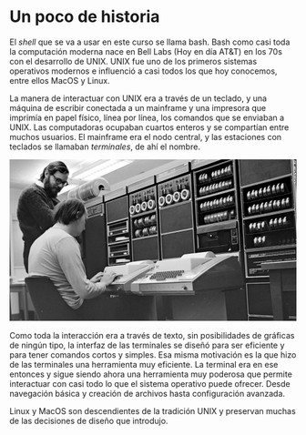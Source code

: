 # Un poco de historia

El _shell_ que se va a usar en este curso se llama bash. Bash como
casi toda la computación moderna nace en Bell Labs (Hoy en día AT&T)
en los 70s con el desarrollo de UNIX. UNIX fue uno de los primeros
sistemas operativos modernos e influenció a casi todos los que hoy
conocemos, entre ellos MacOS y Linux.

La manera de interactuar con UNIX era a través de un teclado, y una
máquina de escribir conectada a un mainframe y una impresora que
imprimía en papel físico, línea por línea, los comandos que se
enviaban a UNIX. Las computadoras ocupaban cuartos enteros y se
compartían entre muchos usuarios. El mainframe era el nodo central, y
las estaciones con teclados se llamaban _terminales_, de ahí el
nombre.

![Ken Thompson y Dennis Ritchie](figs/dennis_y_ken.png)

Como toda la interacción era a través de texto, sin posibilidades de
gráficas de ningún tipo, la interfaz de las terminales se diseñó para
ser eficiente y para tener comandos cortos y simples. Esa misma
motivación es la que hizo de las terminales una herramienta muy
eficiente. La terminal era en ese entonces y sigue siendo ahora una
herramienta muy poderosa que permite interactuar con casi todo lo que
el sistema operativo puede ofrecer.  Desde navegación básica y
creación de archivos hasta configuración avanzada.

Linux y MacOS son descendientes de la tradición UNIX y preservan
muchas de las decisiones de diseño que introdujo.
